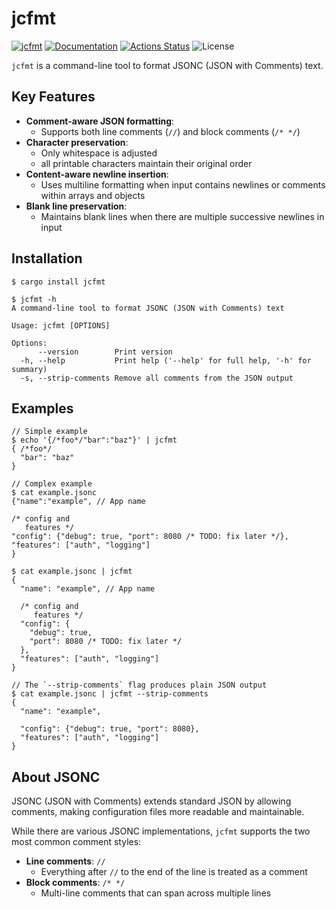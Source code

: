 jcfmt
=====

[![jcfmt](https://img.shields.io/crates/v/jcfmt.svg)](https://crates.io/crates/jcfmt)
[![Documentation](https://docs.rs/jcfmt/badge.svg)](https://docs.rs/jcfmt)
[![Actions Status](https://github.com/sile/jcfmt/workflows/CI/badge.svg)](https://github.com/sile/jcfmt/actions)
![License](https://img.shields.io/crates/l/jcfmt)

`jcfmt` is a command-line tool to format JSONC (JSON with Comments) text.

Key Features
------------

- **Comment-aware JSON formatting**:
  - Supports both line comments (`//`) and block comments (`/* */`)
- **Character preservation**:
  - Only whitespace is adjusted
  - all printable characters maintain their original order
- **Content-aware newline insertion**:
  - Uses multiline formatting when input contains newlines or comments within arrays and objects
- **Blank line preservation**:
  - Maintains blank lines when there are multiple successive newlines in input

Installation
------------

```console
$ cargo install jcfmt

$ jcfmt -h
A command-line tool to format JSONC (JSON with Comments) text

Usage: jcfmt [OPTIONS]

Options:
      --version        Print version
  -h, --help           Print help ('--help' for full help, '-h' for summary)
  -s, --strip-comments Remove all comments from the JSON output
```

Examples
--------

```console
// Simple example
$ echo '{/*foo*/"bar":"baz"}' | jcfmt
{ /*foo*/
  "bar": "baz"
}

// Complex example
$ cat example.jsonc
{"name":"example", // App name

/* config and 
   features */
"config": {"debug": true, "port": 8080 /* TODO: fix later */},
"features": ["auth", "logging"] 
}

$ cat example.jsonc | jcfmt
{
  "name": "example", // App name

  /* config and
     features */
  "config": {
    "debug": true,
    "port": 8080 /* TODO: fix later */
  },
  "features": ["auth", "logging"]
}

// The `--strip-comments` flag produces plain JSON output
$ cat example.jsonc | jcfmt --strip-comments
{
  "name": "example",

  "config": {"debug": true, "port": 8080},
  "features": ["auth", "logging"]
}
```

About JSONC
-----------

JSONC (JSON with Comments) extends standard JSON by allowing comments,
making configuration files more readable and maintainable. 

While there are various JSONC implementations,
`jcfmt` supports the two most common comment styles:

- **Line comments**: `//`
  - Everything after `//` to the end of the line is treated as a comment
- **Block comments**: `/* */`
  - Multi-line comments that can span across multiple lines

